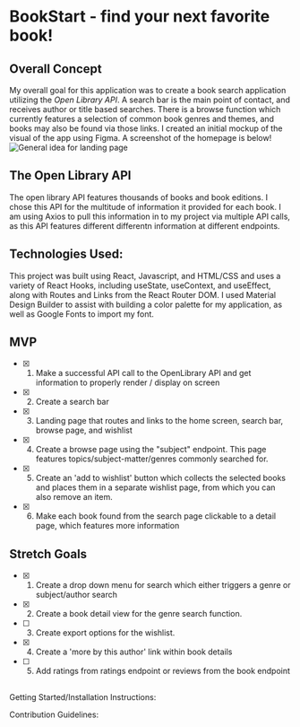# BookStart - find your next favorite book!
## Overall Concept
My overall goal for this application was to create a book search application utilizing the *Open Library API*. A search bar is the main point of contact, and receives author or title based searches. There is a browse function which currently features a selection of common book genres and themes, and books may also be found via those links. 
I created an initial mockup of the visual of the app using Figma. 
A screenshot of the homepage is below!
![General idea for landing page](https://file%2B.vscode-resource.vscode-cdn.net/Users/yaelkaufman/Downloads/IMG_5BFA53FCDC1F-1.jpeg?version%3D1677507243082)

## The Open Library API
The open library API features thousands of books and book editions. I chose this API for the multitude of information it provided for each book. I am using Axios to pull this information in to my project via multiple API calls, as this API features different differentn information at different endpoints.  

## Technologies Used:
This project was built using React, Javascript, and HTML/CSS and uses a variety of React Hooks, including useState, useContext, and useEffect, along with Routes and Links from the React Router DOM. I used Material Design Builder to assist with building a color palette for my application, as well as Google Fonts to import my font. 

## MVP
- [x] 1. Make a successful API call to the OpenLibrary API and get information to properly render / display on screen 
- [x] 2. Create a search bar 
- [x] 3. Landing page that routes and links to the home screen, search bar, browse page, and wishlist 
- [x] 4. Create a browse page using the "subject" endpoint. This page features topics/subject-matter/genres commonly searched for. 
- [x] 5. Create an 'add to wishlist' button which collects the selected books and places them in a separate wishlist page, from which you can also remove an item.  
- [x] 6. Make each book found from the search page clickable to a detail page, which features more information 

## Stretch Goals
- [x] 1. Create a drop down menu for search which either triggers a genre or subject/author search 
- [x] 2. Create a book detail view for the genre search function.
- [ ] 3. Create export options for the wishlist.
- [x] 4. Create a 'more by this author' link within book details
- [ ] 5. Add ratings from ratings endpoint or reviews from the book endpoint

##
Getting Started/Installation Instructions: 

Contribution Guidelines: 